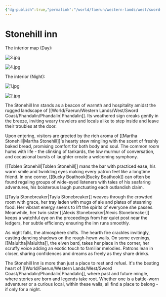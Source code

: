 ```yaml
---
{"dg-publish":true,"permalink":"/world/faerun/western-lands/west/sword-coast/phandalin/stonehill-inn/"}
---
```


# Stonehill inn

The interior map (Day):

![3.jpg](/img/user/Images/DungeonDraft/Stonehill%20Inn/3.jpg)

![4.jpg](/img/user/Images/DungeonDraft/Stonehill%20Inn/4.jpg)

The interior (Night):

![1.jpg](/img/user/Images/DungeonDraft/Stonehill%20Inn/1.jpg)

![2.jpg](/img/user/Images/DungeonDraft/Stonehill%20Inn/2.jpg)

The Stonehill Inn stands as a beacon of warmth and hospitality amidst the rugged landscape of [[World/Faerun/Western Lands/West/Sword Coast/Phandalin/Phandalin\|Phandalin]]. Its weathered sign creaks gently in the breeze, inviting weary travelers and locals alike to step inside and leave their troubles at the door.

Upon entering, visitors are greeted by the rich aroma of [[Martha Stonehill\|Martha Stonehill]]'s hearty stew mingling with the scent of freshly baked bread, promising comfort for both body and soul. The common room hums with life - the clinking of tankards, the low murmur of conversation, and occasional bursts of laughter create a welcoming symphony.

[[Toblen Stonehill\|Toblen Stonehill]] mans the bar with practiced ease, his warm smile and twinkling eyes making every patron feel like a longtime friend. In one corner, [[Bucky Boathook\|Bucky Boathook]] can often be found regaling groups of wide-eyed listeners with tales of his seafaring adventures, his boisterous laugh punctuating each outlandish claim.

[[Tayla Stonebreaker\|Tayla Stonebreaker]] weaves through the crowded room with grace, her tray laden with mugs of ale and plates of steaming food. Her vibrant energy seems to lift the spirits of everyone she passes. Meanwhile, her twin sister [[Alexis Stonebreaker\|Alexis Stonebreaker]] keeps a watchful eye on the proceedings from her quiet post near the ledgers, her subtle efficiency ensuring the inn runs smoothly.

As night falls, the atmosphere shifts. The hearth fire crackles invitingly, casting dancing shadows on the rough-hewn walls. On some evenings, [[Malultha\|Malultha]], the elven bard, takes her place in the corner, her scruffy voice adding an exotic touch to familiar melodies. Patrons lean in closer, sharing confidences and dreams as freely as they share drinks.

The Stonehill Inn is more than just a place to rest and refuel. It's the beating heart of [[World/Faerun/Western Lands/West/Sword Coast/Phandalin/Phandalin\|Phandalin]], where past and future mingle, where stories are born and legends take root. Whether one is a battle-worn adventurer or a curious local, within these walls, all find a place to belong - if only for a night.